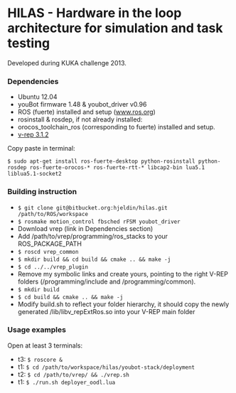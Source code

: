 HILAS -  Hardware in the loop architecture for simulation and task testing 
========

Developed during KUKA challenge 2013. 

### Dependencies

* Ubuntu 12.04
* youBot firmware 1.48 & youbot_driver v0.96
* ROS (fuerte) installed and setup (www.ros.org)
* rosinstall & rosdep, if not already installed: 
* orocos_toolchain_ros (corresponding to fuerte) installed and setup. 
* [v-rep 3.1.2](http://www.coppeliarobotics.com) 

Copy paste in terminal:

`$ sudo apt-get install ros-fuerte-desktop python-rosinstall python-rosdep ros-fuerte-orocos-* ros-fuerte-rtt-* libcap2-bin lua5.1 liblua5.1-socket2`

### Building instruction

* `$ git clone git@bitbucket.org:hjeldin/hilas.git /path/to/ROS/workspace`
* `$ rosmake motion_control fbsched rFSM youbot_driver`
* Download vrep (link in Dependencies section)
* Add /path/to/vrep/programming/ros_stacks to your ROS_PACKAGE_PATH
* `$ roscd vrep_common`
* `$ mkdir build && cd build && cmake .. && make -j`
* `$ cd ../../vrep_plugin`
* Remove my symbolic links and create yours, pointing to the right V-REP folders (/programming/include and /programming/common).
* `$ mkdir build`
* `$ cd build && cmake .. && make -j`
* Modify build.sh to reflect your folder hierarchy, it should copy the newly generated /lib/libv_repExtRos.so into your V-REP main folder

### Usage examples

Open at least 3 terminals:

* t3: `$ roscore &`
* t1: `$ cd /path/to/workspace/hilas/youbot-stack/deployment`
* t2: `$ cd /path/to/vrep/ && ./vrep.sh`
* t1: `$ ./run.sh deployer_oodl.lua`